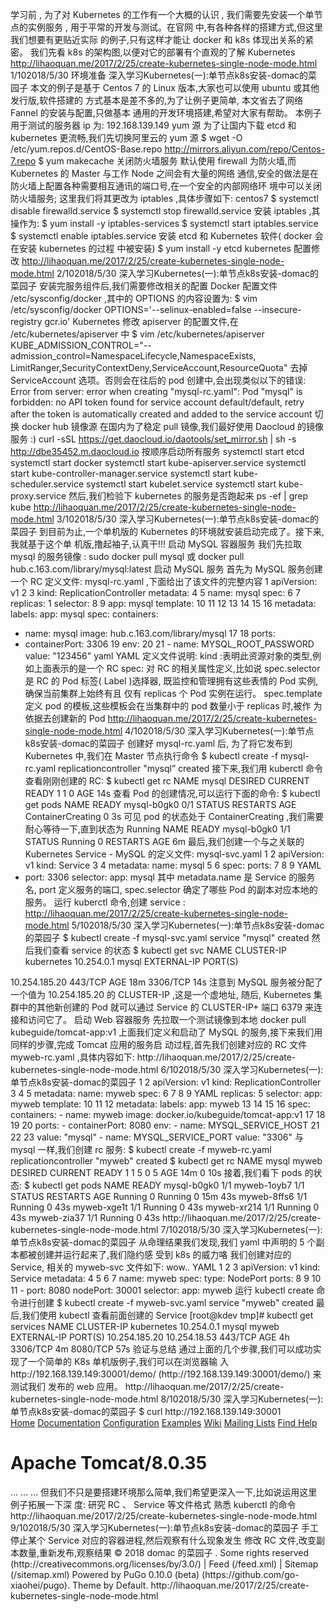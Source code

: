 

学习前 , 为了对 Kubernetes 的工作有一个大概的认识 , 我们需要先安装一个单节点的实例服务 ,
用于平常的开发与测试。在官网 中,有各种各样的搭建方式,但这里我们想要有更贴近实际
的例子,只有这样才能让 docker 和 k8s 体现出关系的紧密。
我们先看 k8s 的架构图,以便对它的部署有个直观的了解
Kubernetes
http://lihaoquan.me/2017/2/25/create-kubernetes-single-node-mode.html
1/102018/5/30
环境准备
深入学习Kubernetes(一):单节点k8s安装-domac的菜园子
本文的例子是基于 Centos 7 的 Linux 版本,大家也可以使用 ubuntu 或其他发行版,软件搭建的
方式基本是差不多的,为了让例子更简单, 本文省去了网络 Fannel 的安装与配置,只做基本
通用的开发环境搭建,希望对大家有帮助。
本例子用于测试的服务器 ip 为: 192.168.139.149
yum
源
为了让国内下载 etcd 和 kubernetes 更流畅,我们先切换阿里云的 yum 源
$ wget -O /etc/yum.repos.d/CentOS-Base.repo http://mirrors.aliyun.com/repo/Centos-7.repo
$ yum makecache
关闭防火墙服务
默认使用 firewall 为防火墙,而 Kubernetes 的 Master 与工作 Node 之间会有大量的网络
通信,安全的做法是在防火墙上配置各种需要相互通讯的端口号,在一个安全的内部网络环
境中可以关闭防火墙服务;
这里我们将其更改为 iptables ,具体步骤如下:
centos7
$ systemctl disable firewalld.service
$ systemctl stop firewalld.service
安装 iptables ,其操作为:
$ yum install -y iptables-services
$ systemctl start iptables.service
$ systemctl enable iptables.service
安装 etcd 和 Kubernetes 软件( docker 会在安装 kubernetes 的过程
中被安装)
$ yum install -y etcd kubernetes
配置修改
http://lihaoquan.me/2017/2/25/create-kubernetes-single-node-mode.html
2/102018/5/30
深入学习Kubernetes(一):单节点k8s安装-domac的菜园子
安装完服务组件后,我们需要修改相关的配置
Docker 配置文件 /etc/sysconfig/docker ,其中的 OPTIONS 的内容设置为:
$ vim /etc/sysconfig/docker
OPTIONS='--selinux-enabled=false --insecure-registry gcr.io'
Kubernetes
修改 apiserver 的配置文件,在 /etc/kubernetes/apiserver 中
$ vim /etc/kubernetes/apiserver
KUBE_ADMISSION_CONTROL="--admission_control=NamespaceLifecycle,NamespaceExists,
LimitRanger,SecurityContextDeny,ServiceAccount,ResourceQuota"
去掉 ServiceAccount 选项。否则会在往后的 pod 创建中,会出现类似以下的错误:
Error from server: error when creating "mysql-rc.yaml": Pod "mysql" is forbidden:
no API token found for service account default/default,
retry after the token is automatically created and added to the service account
切换 docker hub 镜像源
在国内为了稳定 pull 镜像,我们最好使用 Daocloud 的镜像服务 :)
curl -sSL https://get.daocloud.io/daotools/set_mirror.sh | sh -s http://dbe35452.m.daocloud.io
按顺序启动所有服务
systemctl start etcd
systemctl start docker
systemctl start kube-apiserver.service
systemctl start kube-controller-manager.service
systemctl start kube-scheduler.service
systemctl start kubelet.service
systemctl start kube-proxy.service
然后,我们检验下 kubernetes 的服务是否跑起来
ps -ef | grep kube
http://lihaoquan.me/2017/2/25/create-kubernetes-single-node-mode.html
3/102018/5/30
深入学习Kubernetes(一):单节点k8s安装-domac的菜园子
到目前为止,一个单机版的 Kubernetes 的环境就安装启动完成了。接下来,我就基于这个单
机版,撸起袖子,认真干!!!
启动 MySQL 容器服务
我们先拉取 mysql 的服务镜像 :
sudo docker pull mysql
或
docker pull hub.c.163.com/library/mysql:latest
启动 MySQL 服务
首先为 MySQL 服务创建一个 RC 定义文件: mysql-rc.yaml ,下面给出了该文件的完整内容
1 apiVersion: v1
2
3 kind: ReplicationController
metadata:
4
5 name: mysql
spec:
6
7 replicas: 1
selector:
8
9 app: mysql
template:
10
11
12
13
14
15
16
metadata:
labels:
app: mysql
spec:
containers:
- name: mysql
image: hub.c.163.com/library/mysql
17
18 ports:
- containerPort: 3306
19 env:
20
21 - name: MYSQL_ROOT_PASSWORD
value: "123456"
yaml
YAML
定义文件说明:
kind :表明此资源对象的类型,例如上面表示的是一个 RC
spec: 对 RC 的相关属性定义,比如说 spec.selector 是 RC 的 Pod 标签( Label )选择器,
既监控和管理拥有这些表情的 Pod 实例,确保当前集群上始终有且 仅有 replicas 个 Pod
实例在运行。
spec.template 定义 pod 的模板,这些模板会在当集群中的 pod 数量小于 replicas 时,被作
为依据去创建新的 Pod
http://lihaoquan.me/2017/2/25/create-kubernetes-single-node-mode.html
4/102018/5/30
深入学习Kubernetes(一):单节点k8s安装-domac的菜园子
创建好 mysql-rc.yaml 后, 为了将它发布到 Kubernetes 中,我们在 Master 节点执行命令
$ kubectl create -f mysql-rc.yaml
replicationcontroller "mysql” created
接下来,我们用 kuberctl 命令查看刚刚创建的 RC:
$ kubectl get rc
NAME
mysql
DESIRED CURRENT READY
1
1
0
AGE
14s
查看 Pod 的创建情况,可以运行下面的命令:
$ kubectl get pods
NAME
READY
mysql-b0gk0 0/1
STATUS
RESTARTS AGE
ContainerCreating 0
3s
可⻅ pod 的状态处于 ContainerCreating ,我们需要耐心等待一下,直到状态为 Running
NAME
READY
mysql-b0gk0 1/1
STATUS
Running 0
RESTARTS AGE
6m
最后,我们创建一个与之关联的 Kubernetes Service - MySQL 的定义文件: mysql-svc.yaml
1
2 apiVersion: v1
kind: Service
3
4 metadata:
name: mysql
5
6 spec:
ports:
7
8
9
YAML
- port: 3306
selector:
app: mysql
其中 metadata.name 是 Service 的服务名, port 定义服务的端口, spec.selector 确定了哪些
Pod 的副本对应本地的服务。
运行 kuberctl 命令,创建 service :
http://lihaoquan.me/2017/2/25/create-kubernetes-single-node-mode.html
5/102018/5/30
深入学习Kubernetes(一):单节点k8s安装-domac的菜园子
$ kubectl create -f mysql-svc.yaml
service "mysql" created
然后我们查看 service 的状态
$ kubectl get svc
NAME
CLUSTER-IP
kubernetes 10.254.0.1
mysql
EXTERNAL-IP PORT(S)
<none>
10.254.185.20 <none>
443/TCP
AGE
18m
3306/TCP 14s
注意到 MySQL 服务被分配了一个值为 10.254.185.20 的 CLUSTER-IP ,这是一个虚地址,
随后, Kubernetes 集群中的其他新创建的 Pod 就可以通过 Service 的 CLUSTER-IP+ 端口 6379
来连接和访问它了。
启动 Web 容器服务
先拉取一个测试镜像到本地
docker pull kubeguide/tomcat-app:v1
上面我们定义和启动了 MySQL 的服务,接下来我们用同样的步骤,完成 Tomcat 应用的服务启
动过程,首先我们创建对应的 RC 文件 myweb-rc.yaml ,具体内容如下:
http://lihaoquan.me/2017/2/25/create-kubernetes-single-node-mode.html
6/102018/5/30
深入学习Kubernetes(一):单节点k8s安装-domac的菜园子
1
2 apiVersion: v1
kind: ReplicationController
3
4
5 metadata:
name: myweb
spec:
6
7
8
9
YAML
replicas: 5
selector:
app: myweb
template:
10
11
12 metadata:
labels:
app: myweb
13
14
15
16 spec:
containers:
- name: myweb
image: docker.io/kubeguide/tomcat-app:v1
17
18
19
20 ports:
- containerPort: 8080
env:
- name: MYSQL_SERVICE_HOST
21
22
23 value: "mysql"
- name: MYSQL_SERVICE_PORT
value: "3306"
与 mysql 一样,我们创建 rc 服务:
$ kubectl create -f myweb-rc.yaml
replicationcontroller "myweb" created
$ kubectl get rc
NAME
mysql
myweb
DESIRED CURRENT READY
1
1
5
0
5
AGE
14m
0
10s
接着,我们看下 pods 的状态:
$ kubectl get pods
NAME
READY
mysql-b0gk0 1/1
myweb-1oyb7 1/1
STATUS
RESTARTS AGE
Running 0
Running 0
15m
43s
myweb-8ffs6 1/1 Running 0 43s
myweb-xge1t 1/1 Running 0 43s
myweb-xr214 1/1 Running 0 43s
myweb-zia37 1/1 Running 0 43s
http://lihaoquan.me/2017/2/25/create-kubernetes-single-node-mode.html
7/102018/5/30
深入学习Kubernetes(一):单节点k8s安装-domac的菜园子
从命理结果我们发现,我们 yaml 中声明的 5 个副本都被创建并运行起来了,我们隐约感
受到 k8s 的威力咯
我们创建对应的 Service, 相关的 myweb-svc 文件如下:
wow..
YAML
1
2
3 apiVersion: v1
kind: Service
metadata:
4
5
6
7 name: myweb
spec:
type: NodePort
ports:
8
9
10
11
- port: 8080
nodePort: 30001
selector:
app: myweb
运行 kubectl create 命令进行创建
$ kubectl create -f myweb-svc.yaml
service "myweb" created
最后,我们使用 kubectl 查看前面创建的 Service
[root@kdev tmp]# kubectl get services
NAME
CLUSTER-IP
kubernetes 10.254.0.1
mysql
myweb
EXTERNAL-IP PORT(S)
<none>
10.254.185.20 <none>
10.254.18.53
<nodes>
443/TCP
AGE
4h
3306/TCP 4m
8080/TCP 57s
验证与总结
通过上面的几个步骤,我们可以成功实现了一个简单的 K8s 单机版例子,我们可以在浏览器输
入 http://192.168.139.149:30001/demo/ (http://192.168.139.149:30001/demo/) 来测试我们
发布的 web 应用。
http://lihaoquan.me/2017/2/25/create-kubernetes-single-node-mode.html
8/102018/5/30
深入学习Kubernetes(一):单节点k8s安装-domac的菜园子
$ curl http://192.168.139.149:30001
<!DOCTYPE html>
<html lang="en">
<head>
<meta charset="UTF-8" />
<title>Apache Tomcat/8.0.35</title>
<link href="favicon.ico" rel="icon" type="image/x-icon" />
<link href="favicon.ico" rel="shortcut icon" type="image/x-icon" />
<link href="tomcat.css" rel="stylesheet" type="text/css" />
</head>
<body>
<div id="wrapper">
<div id="navigation" class="curved container">
<span id="nav-home"><a href="http://tomcat.apache.org/">Home</a></span>
<span id="nav-hosts"><a href="/docs/">Documentation</a></span>
<span id="nav-config"><a href="/docs/config/">Configuration</a></span>
<span id="nav-examples"><a href="/examples/">Examples</a></span>
<span id="nav-wiki"><a href="http://wiki.apache.org/tomcat/FrontPage">Wiki</a></span>
<span id="nav-lists"><a href="http://tomcat.apache.org/lists.html">Mailing Lists</a></span
>
<span id="nav-help"><a href="http://tomcat.apache.org/findhelp.html">Find Help</a></spa
n>
<br class="separator" />
</div>
<div id="asf-box">
<h1>Apache Tomcat/8.0.35</h1>
</div>
...
...
...
但我们不只是要搭建环境那么简单,我们希望更深入一下,比如说运用这里例子拓展一下深
度:
研究 RC 、 Service 等文件格式
熟悉 kuberctl 的命令
http://lihaoquan.me/2017/2/25/create-kubernetes-single-node-mode.html
9/102018/5/30
深入学习Kubernetes(一):单节点k8s安装-domac的菜园子
手工停止某个 Service 对应的容器进程,然后观察有什么现象发生
修改 RC 文件,改变副本数量,重新发布,观察结果
© 2018 domac
的菜园子 . Some rights reserved (http://creativecommons.org/licenses/by/3.0/) |
Feed (/feed.xml) | Sitemap (/sitemap.xml)
Powered by PuGo 0.10.0 (beta) (https://github.com/go-xiaohei/pugo). Theme by Default.
http://lihaoquan.me/2017/2/25/create-kubernetes-single-node-mode.html
